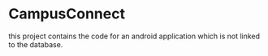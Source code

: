 # CampusConnect
this project contains the code for an android application which is not linked to the database.
